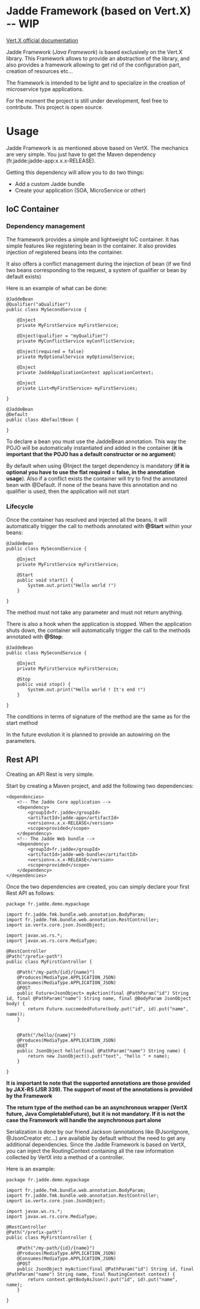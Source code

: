 # Jadde Framework (based on Vert.X) -- WIP

[Vert.X official documentation](https://vertx.io)

Jadde Framework (*Java Framework*) is based exclusively on the Vert.X library. This Framework allows to provide an
abstraction of the library, and also provides a framework allowing to get rid of the configuration part, creation of
resources etc...

The framework is intended to be light and to specialize in the creation of microservice type applications.

For the moment the project is still under development, feel free to contribute. This project is open source.

# Usage

Jadde Framework is as mentioned above based on VertX. The mechanics are very simple. You just have to get the Maven
dependency (fr.jadde:jadde-app:x.x.x-RELEASE).

Getting this dependency will allow you to do two things:

- Add a custom Jadde bundle
- Create your application (SOA, MicroService or other)

## IoC Container

### Dependency management

The framework provides a simple and lightweight IoC container. It has simple features like registering bean in the
container. It also provides injection of registered beans into the container.

It also offers a conflict management during the injection of bean (if we find two beans corresponding to the request, a
system of qualifier or bean by default exists)

Here is an example of what can be done:

    @JaddeBean
    @Qualifier("aQualifier")
    public class MySecondService {
    
        @Inject
        private MyFirstService myFirstService;

        @Inject(qualifier = "myQualifier")
        private MyConflictService myConflictService;

        @Inject(required = false)
        private MyOptionalService myOptionalService;
    
        @Inject
        private JaddeApplicationContext applicationContext;
    
        @Inject
        private List<MyFirstService> myFirstServices;

    }

    @JaddeBean
    @Default
    public class ADefaultBean {

    }

To declare a bean you must use the JaddeBean annotation. This way the POJO will be automatically instantiated and added
in the container (**it is important that the POJO has a default constructor or no argument**)

By default when using @Inject the target dependency is mandatory (**if it is optional you have to use the flat required
= false, in the annotation usage**). Also if a conflict exists the container will try to find the annotated bean with
@Default. If none of the beans have this annotation and no qualifier is used, then the application will not start

### Lifecycle

Once the container has resolved and injected all the beans, it will automatically trigger the call to methods annotated
with **@Start** within your beans:

    @JaddeBean
    public class MySecondService {
    
        @Inject
        private MyFirstService myFirstService;

        @Start
        public void start() {
            System.out.print("Hello world !")
        }

    }

The method must not take any parameter and must not return anything.

There is also a hook when the application is stopped. When the application shuts down, the container will automatically
trigger the call to the methods annotated with **@Stop**:

    @JaddeBean
    public class MySecondService {
    
        @Inject
        private MyFirstService myFirstService;

        @Stop
        public void stop() {
            System.out.print("Hello world ! It's end !")
        }

    }

The conditions in terms of signature of the method are the same as for the start method

In the future evolution it is planned to provide an autowiring on the parameters.

## Rest API

Creating an API Rest is very simple.

Start by creating a Maven project, and add the following two dependencies:

    <dependencies>
        <!-- The Jadde Core application -->
        <dependency>
            <groupId>fr.jadde</groupId>
            <artifactId>jadde-app</artifactId>
            <version>x.x.x-RELEASE</version>
            <scope>provided</scope>
        </dependency>
        <!-- The Jadde Web bundle -->
        <dependency>
            <groupId>fr.jadde</groupId>
            <artifactId>jadde-web-bundle</artifactId>
            <version>x.x.x-RELEASE</version>
            <scope>provided</scope>
        </dependency>
    </dependencies>

Once the two dependencies are created, you can simply declare your first Rest API as follows:

    package fr.jadde.demo.mypackage
    
    import fr.jadde.fmk.bundle.web.annotation.BodyParam;
    import fr.jadde.fmk.bundle.web.annotation.RestController;
    import io.vertx.core.json.JsonObject;
    
    import javax.ws.rs.*;
    import javax.ws.rs.core.MediaType;
    
    @RestController
    @Path("/prefix-path")
    public class MyFirstController {
    
        @Path("/my-path/{id}/{name}")
        @Produces(MediaType.APPLICATION_JSON)
        @Consumes(MediaType.APPLICATION_JSON)
        @POST
        public Future<JsonObject> myAction(final @PathParam("id") String id, final @PathParam("name") String name, final @BodyParam JsonObject body) {
            return Future.succeededFuture(body.put("id", id).put("name", name));
        }
    
    
        @Path("/hello/{name}")
        @Produces(MediaType.APPLICATION_JSON)
        @GET
        public JsonObject hello(final @PathParam("name") String name) {
            return new JsonObject().put("text", "hello " + name);
        }
    
    }

**It is important to note that the supported annotations are those provided by JAX-RS (JSR 339). The support of most of
the annotations is provided by the Framework**

**The return type of the method can be an asynchronous wrapper (VertX future, Java CompletableFuture), but it is not
mandatory. If it is not the case the Framework will handle the asynchronous part alone**

Serialization is done by our friend Jackson (annotations like @JsonIgnore, @JsonCreator etc...) are available by default
without the need to get any additional dependencies. Since the Jadde Framework is based on VertX, you can inject the
RoutingContext containing all the raw information collected by VertX into a method of a controller.

Here is an example:

    package fr.jadde.demo.mypackage
    
    import fr.jadde.fmk.bundle.web.annotation.BodyParam;
    import fr.jadde.fmk.bundle.web.annotation.RestController;
    import io.vertx.core.json.JsonObject;
    
    import javax.ws.rs.*;
    import javax.ws.rs.core.MediaType;
    
    @RestController
    @Path("/prefix-path")
    public class MyFirstController {
    
        @Path("/my-path/{id}/{name}")
        @Produces(MediaType.APPLICATION_JSON)
        @Consumes(MediaType.APPLICATION_JSON)
        @POST
        public JsonObject myAction(final @PathParam("id") String id, final @PathParam("name") String name, final RoutingContext context) {
            return context.getBodyAsJson().put("id", id).put("name", name);
        }
    
    }
